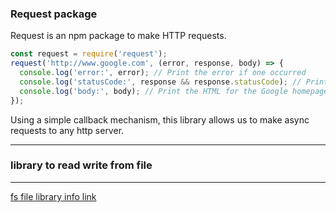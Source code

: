 ### Request package


Request is an npm package to make HTTP requests.

```javascript
const request = require('request');
request('http://www.google.com', (error, response, body) => {
  console.log('error:', error); // Print the error if one occurred
  console.log('statusCode:', response && response.statusCode); // Print the response status code if a response was received
  console.log('body:', body); // Print the HTML for the Google homepage.
});
```
Using a simple callback mechanism, this library allows us to make async requests to any http server.

---
### library to read write from file
---

[fs file library info link](https://nodejs.dev/en/learn/nodejs-file-stats/)